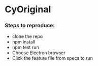 # CyOriginal

### Steps to reproduce:
- clone the repo
- npm install
- npm test run
- Choose Electron browser
- Click the feature file from specs to run
